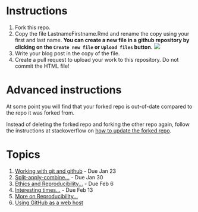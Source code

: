 # Instructions

1. Fork this repo. 
2. Copy the file LastnameFirstname.Rmd and rename the copy using your first and last name.
**You can create a new file in a github repository by clicking on the `Create new file` or `Upload files` button.**
![](images/create-file.png)
3. Write your blog post in the copy of the file.
4. Create a pull request to upload your work to this repository. Do not commit the HTML file!

# Advanced instructions

At some point you will find that your forked repo is out-of-date compared to the repo it was forked from. 

Instead of deleting the forked repo and forking the other repo again, follow the instructions at stackoverflow on [how to update the forked repo](http://stackoverflow.com/questions/20984802/how-can-i-keep-my-fork-in-sync-without-adding-a-separate-remote/21131381#21131381).


# Topics

1. [Working with git and github](https://github.com/stat585-at-ISU/blog-2019/blob/master/01/LastnameFirstname.Rmd) - Due Jan 23
2. [Split-apply-combine...](https://github.com/stat585-at-ISU/blog-2019/blob/master/02/LastnameFirstname.Rmd) - Due Jan 30
3. [Ethics and Reproducibility...](https://github.com/stat585-at-ISU/blog-2019/blob/master/03/LastnameFirstname.Rmd) - Due Feb 6
4. [Interesting times...](https://github.com/stat585-at-ISU/blog-2019/blob/master/04/LastnameFirstname.Rmd) - Due Feb 13
5. [More on Reproducibility...](https://github.com/stat585-at-ISU/blog-2019/blob/master/05/LastnameFirstname.Rmd)
6. [Using GitHub as a web host](https://github.com/stat585-at-ISU/blog-2019/blob/master/05/LastnameFirstname.Rmd)

